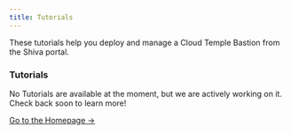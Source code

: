 ```yaml
---
title: Tutorials
---
```


These tutorials help you deploy and manage a Cloud Temple Bastion from the Shiva portal.


<div className="card">
  <h3>Tutorials</h3>
  <p>No Tutorials are available at the moment, but we are actively working on it. Check back soon to learn more!</p>
  <a href="../" className="card-link">Go to the Homepage &rarr;</a>
</div>
